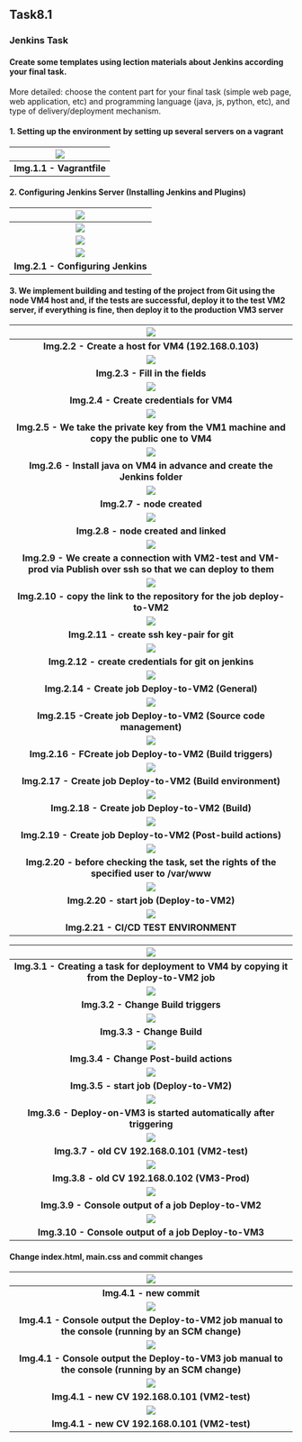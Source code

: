 ## Task8.1

### Jenkins Task

#### Create some templates using lection materials about Jenkins according your final task.

More detailed: choose the content part for your final task (simple web page, web application, etc) and programming language (java, js, python, etc), and type of delivery/deployment mechanism.

#### 1. Setting up the environment by setting up several servers on a vagrant

| <img src = "screens/1_1.png"> |
| :---------------------------: |
| <b> Img.1.1 - Vagrantfile</b> |

#### 2. Configuring Jenkins Server (Installing Jenkins and Plugins)

|     <img src = "screens/2_1.png">     |
| :-----------------------------------: |
|     <img src = "screens/2_2.png">     |
|     <img src = "screens/2_3.png">     |
|     <img src = "screens/2_4.png">     |
| <b> Img.2.1 - Configuring Jenkins</b> |

#### 3. We implement building and testing of the project from Git using the node VM4 host and, if the tests are successful, deploy it to the test VM2 server, if everything is fine, then deploy it to the production VM3 server

|                                             <img src = "screens/3_1.png">                                             |
| :-------------------------------------------------------------------------------------------------------------------: |
|                                <b> Img.2.2 - Create a host for VM4 (192.168.0.103)</b>                                |
|                                             <img src = "screens/3_2.png">                                             |
|                                         <b> Img.2.3 - Fill in the fields</b>                                          |
|                                             <img src = "screens/3_5.png">                                             |
|                                     <b> Img.2.4 - Create credentials for VM4</b>                                      |
|                                            <img src = "screens/3_4_1.png">                                            |
|             <b> Img.2.5 - We take the private key from the VM1 machine and copy the public one to VM4</b>             |
|                                             <img src = "screens/3_6.png">                                             |
|                    <b> Img.2.6 - Install java on VM4 in advance and create the Jenkins folder</b>                     |
|                                             <img src = "screens/3_4.png">                                             |
|                                            <b> Img.2.7 - node created</b>                                             |
|                                             <img src = "screens/3_7.png">                                             |
|                                      <b> Img.2.8 - node created and linked </b>                                       |
|                                             <img src = "screens/3_8.png">                                             |
| <b> Img.2.9 - We create a connection with VM2-test and VM-prod via Publish over ssh so that we can deploy to them</b> |
|                                             <img src = "screens/3_9.png">                                             |
|                     <b> Img.2.10 - copy the link to the repository for the job deploy-to-VM2</b>                      |
|                                            <img src = "screens/3_10.png">                                             |
|                                    <b> Img.2.11 - create ssh key-pair for git</b>                                     |
|                                            <img src = "screens/3_11.png">                                             |
|                               <b> Img.2.12 - create credentials for git on jenkins</b>                                |
|                                            <img src = "screens/3_12.png">                                             |
|                                 <b> Img.2.14 - Create job Deploy-to-VM2 (General)</b>                                 |
|                                            <img src = "screens/3_13.png">                                             |
|                          <b> Img.2.15 -Create job Deploy-to-VM2 (Source code management)</b>                          |
|                                            <img src = "screens/3_14.png">                                             |
|                             <b> Img.2.16 - FCreate job Deploy-to-VM2 (Build triggers)</b>                             |
|                                            <img src = "screens/3_15.png">                                             |
|                            <b> Img.2.17 - Create job Deploy-to-VM2 (Build environment)</b>                            |
|                                            <img src = "screens/3_16.png">                                             |
|                                  <b> Img.2.18 - Create job Deploy-to-VM2 (Build)</b>                                  |
|                                            <img src = "screens/3_17.png">                                             |
|                           <b> Img.2.19 - Create job Deploy-to-VM2 (Post-build actions)</b>                            |
|                                             <img src = "screens/6_1.png">                                             |
|            <b> Img.2.20 - before checking the task, set the rights of the specified user to /var/www </b>             |
|                                            <img src = "screens/3_18.png">                                             |
|                                     <b> Img.2.20 - start job (Deploy-to-VM2)</b>                                      |
|                                            <img src = "screens/3_19.png">                                             |
|                                       <b> Img.2.21 - CI/CD TEST ENVIRONMENT</b>                                       |

|                                   <img src = "screens/4_1.png">                                   |
| :-----------------------------------------------------------------------------------------------: |
| <b> Img.3.1 - Creating a task for deployment to VM4 by copying it from the Deploy-to-VM2 job </b> |
|                                   <img src = "screens/4_2.png">                                   |
|                              <b> Img.3.2 - Change Build triggers</b>                              |
|                                   <img src = "screens/4_3.png">                                   |
|                                  <b> Img.3.3 - Change Build</b>                                   |
|                                   <img src = "screens/4_4.png">                                   |
|                            <b> Img.3.4 - Change Post-build actions</b>                            |
|                                   <img src = "screens/4_5.png">                                   |
|                            <b> Img.3.5 - start job (Deploy-to-VM2)</b>                            |
|                                   <img src = "screens/4_6.png">                                   |
|             <b> Img.3.6 - Deploy-on-VM3 is started automatically after triggering</b>             |
|                                   <img src = "screens/4_7.png">                                   |
|                         <b> Img.3.7 - old CV 192.168.0.101 (VM2-test)</b>                         |
|                                   <img src = "screens/4_8.png">                                   |
|                         <b> Img.3.8 - old CV 192.168.0.102 (VM3-Prod)</b>                         |
|                                   <img src = "screens/4_9.png">                                   |
|                      <b> Img.3.9 - Console output of a job Deploy-to-VM2</b>                      |
|                                  <img src = "screens/4_10.png">                                   |
|                     <b> Img.3.10 - Console output of a job Deploy-to-VM3</b>                      |

#### Change index.html, main.css and commit changes

|                                      <img src = "screens/5_1.png">                                      |
| :-----------------------------------------------------------------------------------------------------: |
|                                      <b> Img.4.1 - new commit</b>                                       |
|                                      <img src = "screens/5_2.png">                                      |
| <b> Img.4.1 - Console output the Deploy-to-VM2 job manual to the console (running by an SCM change)</b> |
|                                      <img src = "screens/5_3.png">                                      |
| <b> Img.4.1 - Console output the Deploy-to-VM3 job manual to the console (running by an SCM change)</b> |
|                                      <img src = "screens/5_4.png">                                      |
|                            <b> Img.4.1 - new CV 192.168.0.101 (VM2-test)</b>                            |
|                                      <img src = "screens/5_5.png">                                      |
|                            <b> Img.4.1 - new CV 192.168.0.101 (VM2-test)</b>                            |

